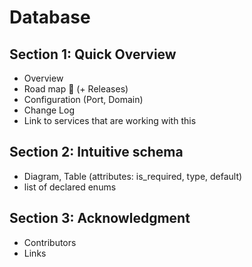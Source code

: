 # Database

## Section 1: Quick Overview
- Overview
- Road map 🚧 (+ Releases)
- Configuration (Port, Domain)
- Change Log
- Link to services that are working with this

## Section 2: Intuitive schema
- Diagram, Table (attributes: is_required, type, default)
- list of declared enums

## Section 3: Acknowledgment
- Contributors
- Links
